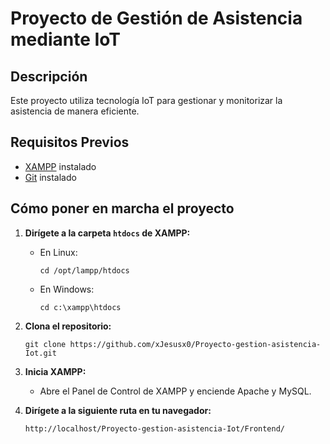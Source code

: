 # Proyecto de Gestión de Asistencia mediante IoT

## Descripción
Este proyecto utiliza tecnología IoT para gestionar y monitorizar la asistencia de manera eficiente.

## Requisitos Previos
- [XAMPP](https://www.apachefriends.org/index.html) instalado
- [Git](https://git-scm.com/) instalado

## Cómo poner en marcha el proyecto

1. **Dirígete a la carpeta `htdocs` de XAMPP:**
   - En Linux:
     ```
     cd /opt/lampp/htdocs
     ```
   - En Windows:
     ```
     cd c:\xampp\htdocs
     ```

2. **Clona el repositorio:**
   ```
   git clone https://github.com/xJesusx0/Proyecto-gestion-asistencia-Iot.git
   ```

3. **Inicia XAMPP:**
   - Abre el Panel de Control de XAMPP y enciende Apache y MySQL.

4. **Dirígete a la siguiente ruta en tu navegador:**
   ```
   http://localhost/Proyecto-gestion-asistencia-Iot/Frontend/
   ```
